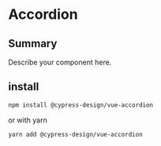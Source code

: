 # Accordion

## Summary

Describe your component here.

## install

```bash
npm install @cypress-design/vue-accordion
```

or with yarn

```bash
yarn add @cypress-design/vue-accordion
```
